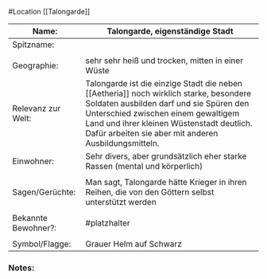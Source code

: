 #Location [[Talongarde]]

| Name:               | Talongarde, eigenständige Stadt                                                                                                                                                                                                                                                        |
| ------------------- | -------------------------------------------------------------------------------------------------------------------------------------------------------------------------------------------------------------------------------------------------------------------------------------- |
| Spitzname:          |                                                                                                                                                                                                                                                                                        |
|                     |                                                                                                                                                                                                                                                                                        |
| Geographie:         | sehr sehr heiß und trocken, mitten in einer Wüste                                                                                                                                                                                                                                      |
| Relevanz zur Welt:  | Talongarde ist die einzige Stadt die neben [[Aetheria]] noch wirklich starke, besondere Soldaten ausbilden darf und sie Spüren den Unterschied zwischen einem gewaltigem Land und ihrer kleinen Wüstenstadt deutlich. Dafür arbeiten sie aber mit anderen Ausbildungsmitteln. |
| Einwohner:          | Sehr divers, aber grundsätzlich eher starke Rassen (mental und körperlich)                                                                                                                                                                                                             |
|                     |                                                                                                                                                                                                                                                                                        |
| Sagen/Gerüchte:     | Man sagt, Talongarde hätte Krieger in ihren Reihen, die von den Göttern selbst unterstützt werden                                                                                                                                                                                      |
|                     |                                                                                                                                                                                                                                                                                        |
| Bekannte Bewohner?: | #platzhalter                                                                                                                                                                                                                                                                           |
|                     |                                                                                                                                                                                                                                                                                        |
| Symbol/Flagge:      | Grauer Helm auf Schwarz                                                                                                                                                                                                                                                                |
### Notes:


